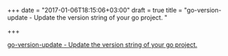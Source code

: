 +++
date = "2017-01-06T18:15:06+03:00"
draft = true
title = "go-version-update - Update the version string of your go project. "

+++

<p><a href="https://t.co/7xCTfz2ixz">go-version-update - Update the version string of your go project. </a></p>
